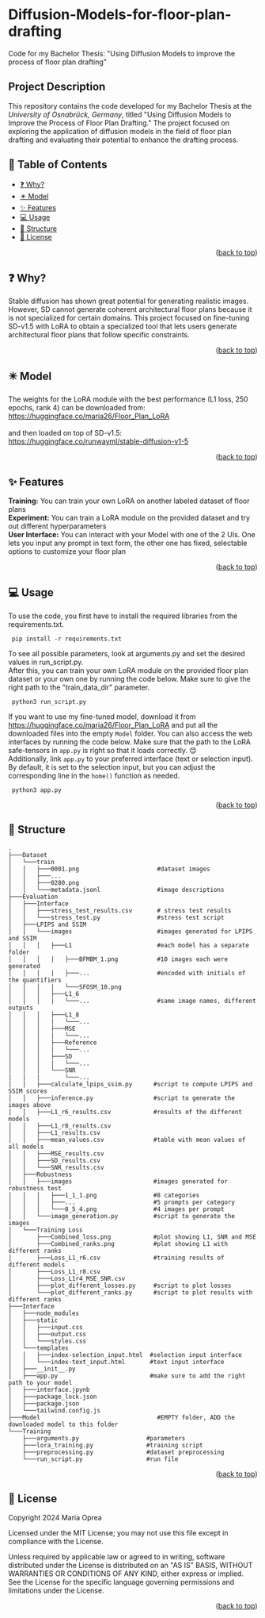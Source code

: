 # Diffusion-Models-for-floor-plan-drafting
Code for my Bachelor Thesis: "Using Diffusion Models to improve the process of floor plan drafting”
## Project Description

This repository contains the code developed for my Bachelor Thesis at the *University of Osnabrück, Germany*, titled "Using Diffusion Models to Improve the Process of Floor Plan Drafting." The project focused on exploring the application of diffusion models in the field of floor plan drafting and evaluating their potential to enhance the drafting process.

## 📖 Table of Contents
  - [❓ Why?](#-why)
  - [✴️ Model](#model)
  - [✨ Features](#-features)
  - [💻 Usage](#-usage)
  - [💾 Structure](#-structure)
  - [📎 License](#-license)
  <p align="right">(<a href="#top">back to top</a>)</p>

## ❓ Why?
Stable diffusion has shown great potential for generating realistic images. However, SD cannot generate coherent architectural floor plans because it is not specialized for certain domains. This project focused on fine-tuning SD-v1.5 with LoRA to obtain a specialized tool that lets users generate architectural floor plans that follow specific constraints.
<br/>
<p align="right">(<a href="#top">back to top</a>)</p>

## ✴️ Model <a name="model"></a>
The weights for the LoRA module with the best performance (L1 loss, 250 epochs, rank 4) can be downloaded from: https://huggingface.co/maria26/Floor_Plan_LoRA <br/> 
<br/> 
and then loaded on top of SD-v1.5: https://huggingface.co/runwayml/stable-diffusion-v1-5<br/> 
<p align="right">(<a href="#top">back to top</a>)</p>

## ✨ Features
**Training:** You can train your own LoRA on another labeled dataset of floor plans <br/>
**Experiment:** You can train a LoRA module on the provided dataset and try out different hyperparameters <br/>
**User Interface:** You can interact with your Model with one of the 2 UIs. One lets you input any prompt in text form, the other one has fixed, selectable options to customize your floor plan
<br/>
<p align="right">(<a href="#top">back to top</a>)</p>

## 💻 Usage
To use the code, you first have to install the required libraries from the requirements.txt.
 ```
  pip install -r requirements.txt
  ```
To see all possible parameters, look at arguments.py and set the desired values in run_script.py. <br/>
After this, you can train your own LoRA module on the provided floor plan dataset or your own one by running the code below. Make sure to give the right path to the "train_data_dir" parameter.
 ```
  python3 run_script.py 
  ```
If you want to use my fine-tuned model, download it from https://huggingface.co/maria26/Floor_Plan_LoRA and put all the downloaded files into the empty `Model` folder.
You can also access the web interfaces by running the code below. Make sure that the path to the LoRA safe-tensors in `app.py` is right so that it loads correctly. 😊
<br/>
Additionally, link `app.py` to your preferred interface (text or selection input). By default, it is set to the selection input, but you can adjust the corresponding line in the `home()` function as needed.
 ```
  python3 app.py 
  ```

<p align="right">(<a href="#top">back to top</a>)</p>

## 💾 Structure
<!-- Project Structure -->

    .
    ├───Dataset
    │   └───train
    │   │   ├───0001.png                      #dataset images
    │   │   ├───...
    │   │   ├───0280.png
    │   │   └───metadata.jsonl                #image descriptions
    ├───Evaluation
    │   ├───Interface
    │   │   ├───stress_test_results.csv       # stress test results
    │   │   └───stress_test.py                #stress test script
    │   ├───LPIPS and SSIM
    │   │   └───images                        #images generated for LPIPS and SSIM
    │   │   │   ├───L1                        #each model has a separate folder
    │   │   │   |   ├───BFMBM_1.png           #10 images each were generated
    │   │   │   |   ├───...                   #encoded with initials of the quantifiers
    │   │   │   |   └───SFOSM_10.png
    │   │   │   ├───L1_6
    │   │   │   |   └───...                   #same image names, different outputs
    │   │   │   ├───L1_8
    │   │   │   |   └───...
    │   │   │   ├───MSE
    │   │   │   |   └───...
    │   │   │   ├───Reference
    │   │   │   |   └───...
    │   │   │   ├───SD
    │   │   │   |   └───...
    │   │   │   └───SNR
    |   |   |       └───...
    │   │   ├───calculate_lpips_ssim.py      #script to compute LPIPS and SSIM scores
    │   │   ├───inference.py                 #script to generate the images above     
    │   │   ├───L1_r6_results.csv            #results of the different models
    │   │   ├───L1_r8_results.csv
    │   │   ├───L1_results.csv
    │   │   ├───mean_values.csv              #table with mean values of all models
    │   │   ├───MSE_results.csv
    │   │   ├───SD_results.csv
    │   │   └───SNR_results.csv
    │   ├───Robustness
    │   │   ├───images                       #images generated for robustness test
    │   │   │   ├───1_1_1.png                #8 categories
    │   │   │   ├───...                      #5 prompts per category
    │   │   │   └───8_5_4.png                #4 images per prompt  
    │   │   └───image_generation.py          #script to generate the images
    │   └───Training Loss
    │       ├───Combined_loss.png            #plot showing L1, SNR and MSE
    │       ├───Combined_ranks.png           #plot showing L1 with different ranks
    │       ├───Loss_L1_r6.csv               #training results of different models
    │       ├───Loss_L1_r8.csv
    │       ├───Loss_L1r4_MSE_SNR.csv
    │       ├───plot_different_losses.py     #script to plot losses
    │       └───plot_different_ranks.py      #script to plot results with different ranks
    ├───Interface
    │   ├───node_modules
    │   ├───static
    │   │   ├───input.css
    │   │   ├───output.css
    │   │   └───styles.css
    │   └───templates
    │   │   ├───index-selection_input.html  #selection input interface
    │   │   └───index-text_input.html       #text input interface
    │   ├───__init__.py
    │   ├───app.py                          #make sure to add the right path to your model
    │   ├───interface.jpynb
    │   ├───package_lock.json
    │   ├───package.json
    │   └───tailwind.config.js
    ├───Model                                 #EMPTY folder, ADD the downloaded model to this folder
    └───Training
        ├───arguments.py                   #parameters
        ├───lora_training.py               #training script
        ├───preprocessing.py               #dataset preprocessing
        └───run_script.py                  #run file
<p align="right">(<a href="#top">back to top</a>)</p>



## 📎 License
Copyright 2024 Maria Oprea

Licensed under the MIT License;
you may not use this file except in compliance with the License.

Unless required by applicable law or agreed to in writing, software
distributed under the License is distributed on an "AS IS" BASIS,
WITHOUT WARRANTIES OR CONDITIONS OF ANY KIND, either express or implied.
See the License for the specific language governing permissions and
limitations under the License.<br/>
<p align="right">(<a href="#top">back to top</a>)</p>
